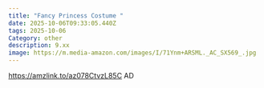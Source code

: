 ```yaml
---
title: "Fancy Princess Costume "
date: 2025-10-06T09:33:05.440Z
tags: 2025-10-06
Category: other
description: 9.xx
image: https://m.media-amazon.com/images/I/71Ynm+ARSML._AC_SX569_.jpg
---
```

https://amzlink.to/az078CtvzL85C
AD